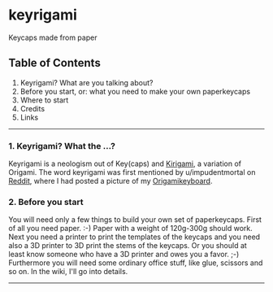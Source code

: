 # keyrigami

Keycaps made from paper

## Table of Contents

1. Keyrigami? What are you talking about?
2. Before you start, or: what you need to make your own paperkeycaps
3. Where to start
4. Credits
5. Links
---

### 1. Keyrigami? What the ...?
Keyrigami is a neologism out of Key(caps) and [Kirigami][1], a variation of Origami. The word keyrigami was first mentioned by u/impudentmortal on [Reddit][2], where I had posted a picture of my [Origamikeyboard][3].

### 2. Before you start 
You will need only a few things to build your own set of paperkeycaps. First of all you need paper. :-) Paper with a weight of 120g-300g should work. Next you need a printer to print the templates of the keycaps and you need also a 3D printer to 3D print the stems of the keycaps. Or you should at least know someone who have a 3D printer and owes you a favor. ;-) Furthermore you will need some ordinary office stuff, like glue, scissors and so on. In the wiki, I'll go into details. 








---

[1]: https://en.wikipedia.org/wiki/kirigami
[2]: https://www.reddit.com/r/MechanicalKeyboards/comments/7fm4t6/origamikeyboard/dqdek10/
[3]: https://www.reddit.com/r/MechanicalKeyboards/comments/7fm4t6/origamikeyboard/
[4]: https://olkb.com
[5]: http://qmk.fm/
